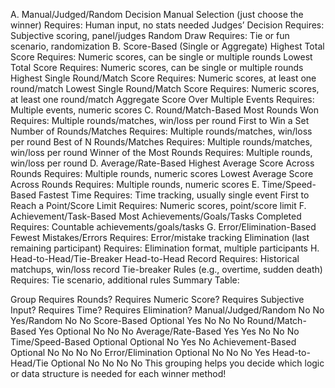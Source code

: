 
A. Manual/Judged/Random Decision
Manual Selection (just choose the winner)
Requires: Human input, no stats needed
Judges’ Decision
Requires: Subjective scoring, panel/judges
Random Draw
Requires: Tie or fun scenario, randomization
B. Score-Based (Single or Aggregate)
Highest Total Score
Requires: Numeric scores, can be single or multiple rounds
Lowest Total Score
Requires: Numeric scores, can be single or multiple rounds
Highest Single Round/Match Score
Requires: Numeric scores, at least one round/match
Lowest Single Round/Match Score
Requires: Numeric scores, at least one round/match
Aggregate Score Over Multiple Events
Requires: Multiple events, numeric scores
C. Round/Match-Based
Most Rounds Won
Requires: Multiple rounds/matches, win/loss per round
First to Win a Set Number of Rounds/Matches
Requires: Multiple rounds/matches, win/loss per round
Best of N Rounds/Matches
Requires: Multiple rounds/matches, win/loss per round
Winner of the Most Rounds
Requires: Multiple rounds, win/loss per round
D. Average/Rate-Based
Highest Average Score Across Rounds
Requires: Multiple rounds, numeric scores
Lowest Average Score Across Rounds
Requires: Multiple rounds, numeric scores
E. Time/Speed-Based
Fastest Time
Requires: Time tracking, usually single event
First to Reach a Point/Score Limit
Requires: Numeric scores, point/score limit
F. Achievement/Task-Based
Most Achievements/Goals/Tasks Completed
Requires: Countable achievements/goals/tasks
G. Error/Elimination-Based
Fewest Mistakes/Errors
Requires: Error/mistake tracking
Elimination (last remaining participant)
Requires: Elimination format, multiple participants
H. Head-to-Head/Tie-Breaker
Head-to-Head Record
Requires: Historical matchups, win/loss record
Tie-breaker Rules (e.g., overtime, sudden death)
Requires: Tie scenario, additional rules
Summary Table:

Group	Requires Rounds?	Requires Numeric Score?	Requires Subjective Input?	Requires Time?	Requires Elimination?
Manual/Judged/Random	No	No	Yes/Random	No	No
Score-Based	Optional	Yes	No	No	No
Round/Match-Based	Yes	Optional	No	No	No
Average/Rate-Based	Yes	Yes	No	No	No
Time/Speed-Based	Optional	Optional	No	Yes	No
Achievement-Based	Optional	No	No	No	No
Error/Elimination	Optional	No	No	No	Yes
Head-to-Head/Tie	Optional	No	No	No	No
This grouping helps you decide which logic or data structure is needed for each winner method!
